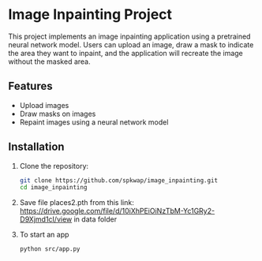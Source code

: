 # Image Inpainting Project

This project implements an image inpainting application using a pretrained neural network model. Users can upload an image, draw a mask to indicate the area they want to inpaint, and the application will recreate the image without the masked area.

## Features

- Upload images
- Draw masks on images
- Repaint images using a neural network model

## Installation

1. Clone the repository:
   ```bash
   git clone https://github.com/spkwap/image_inpainting.git
   cd image_inpainting

2. Save file places2.pth from this link: https://drive.google.com/file/d/10iXhPEiOiNzTbM-Yc1GRy2-D9Xjmd1cI/view in data folder

3. To start an app
   ```bash
   python src/app.py
    

